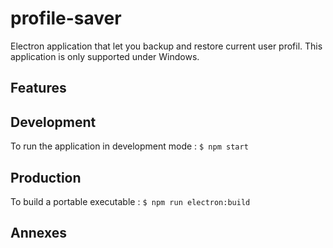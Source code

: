 # profile-saver

Electron application that let you backup and restore current user profil. This application is only supported under Windows.

## Features


## Development

To run the application in development mode :
`$ npm start`

## Production

To build a portable executable :
`$ npm run electron:build`


## Annexes